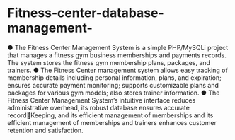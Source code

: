 # Fitness-center-database-management-
● The Fitness Center Management System is a simple PHP/MySQLi project that manages a fitness gym business memberships and payments records. The system stores the fitness gym membership plans, packages, and trainers.
● The Fitness Center management system allows easy tracking of membership details including personal information, plans, and expiration; ensures accurate payment monitoring; supports customizable plans and packages for various gym models; also stores trainer information.
● The Fitness Center Management System’s intuitive interface reduces administrative overhead, its robust database ensures accurate recordKeeping, and its efficient management of memberships and its efficient management of memberships and trainers enhances customer retention and satisfaction.
